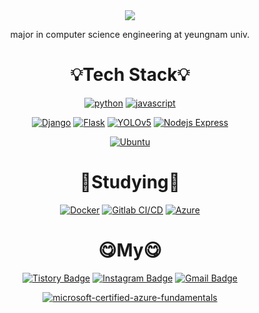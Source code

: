 <div align=center>
<img src="https://capsule-render.vercel.app/api?type=waving&color=2F8D46&height=300&section=header&text=😲jjaegii😲&fontSize=90&fontColor=FFFFFF" />

major in computer science engineering at yeungnam univ.
  
<h1></h1>
<h1>💡Tech Stack💡</h1>

[![python](https://img.shields.io/badge/python-3776AB?style=for-the-badge&logo=python&logoColor=white)](https://www.python.org/)
[![javascript](https://img.shields.io/badge/javascript-F7DF1E?style=for-the-badge&logo=javascript&logoColor=black)](https://www.javascript.com/)

  <div></div>

[![Django](https://img.shields.io/badge/django-092E20?style=for-the-badge&logo=django&logoColor=white)](https://www.djangoproject.com/)
[![Flask](https://img.shields.io/badge/Flask-000000?style=for-the-badge&logo=flask&logoColor=white)](https://www.djangoproject.com/)
[![YOLOv5](https://img.shields.io/badge/yolov5-00FFFF?style=for-the-badge&logo=yolo&logoColor=black)](https://github.com/ultralytics/yolov5)
[![Nodejs Express](https://img.shields.io/badge/express-000000?style=for-the-badge&logo=express&logoColor=white)](https://expressjs.com/)

  <div></div>

[![Ubuntu](https://img.shields.io/badge/ubuntu-E95420?style=for-the-badge&logo=ubuntu&logoColor=white)](https://ubuntu.com/)

<h1></h1>
  <h1>📖Studying📖</h1>

[![Docker](https://img.shields.io/badge/Docker-2496ED?style=for-the-badge&logo=docker&logoColor=white)](https://www.docker.com/)
[![Gitlab CI/CD](https://img.shields.io/badge/gitlab_ci/cd-FC6D26?style=for-the-badge&logo=gitlab&logoColor=white)](https://about.gitlab.com/)
[![Azure](https://img.shields.io/badge/Azure-0078D4?style=for-the-badge&logo=microsoftazure&logoColor=white)](https://azure.microsoft.com/)
  
<h1></h1>
  <h1>😋My😋</h1>
  
[![Tistory Badge](https://img.shields.io/badge/blog-FFFFFF?style=flat-square&logo=tistory&logoColor=black&link=https://jjaegii.tistory.com/)](https://jjaegii.tistory.com/)
[![Instagram Badge](https://img.shields.io/badge/instagram-E4405F?style=flat-square&logo=instagram&logoColor=white&link=https://www.instagram.com/jjaegii)](https://www.instagram.com/jjaegii)
[![Gmail Badge](https://img.shields.io/badge/Gmail-d14836?style=flat-square&logo=Gmail&logoColor=white&link=mailto:hn06038@gmail.com)](mailto:hn06038@gmail.com)
  
[![microsoft-certified-azure-fundamentals](https://user-images.githubusercontent.com/77189999/219874687-4288c5fc-56f2-4063-82a3-786083fa685a.png)](https://www.credly.com/badges/c182e4e0-ea7a-4fa6-8795-b9beead560d6/public_url)
